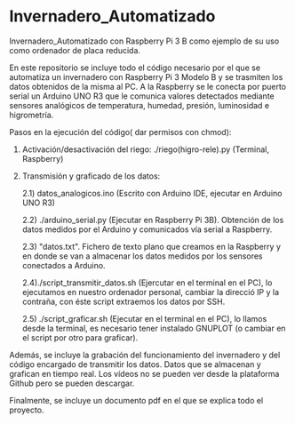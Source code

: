 # Invernadero_Automatizado
Invernadero_Automatizado con Raspberry Pi 3 B como ejemplo de su uso como ordenador de placa reducida. 

En este repositorio se incluye todo el código necesario por el que se automatiza un invernadero con Raspberry Pi 3 Modelo B y se trasmiten los datos obtenidos de la misma al PC. A la Raspberry se le conecta por puerto serial un Arduino UNO R3 que le comunica valores detectados mediante sensores analógicos de temperatura, humedad, presión, luminosidad e higrometría.

Pasos en la ejecución del código( dar permisos con chmod):
  1) Activación/desactivación del riego: ./riego(higro-rele).py (Terminal, Raspberry)
  
  2) Transmisión y graficado de los datos:
  
      2.1) datos_analogicos.ino (Escrito con Arduino IDE, ejecutar en  Arduino UNO R3)
      
      2.2) ./arduino_serial.py (Ejecutar en Raspberry Pi 3B). Obtención de los datos medidos por el Arduino y comunicados vía serial a Raspberry.
      
      2.3) "datos.txt". Fichero de texto plano que creamos en la Raspberry y en donde se van a almacenar los datos medidos por los sensores conectados a Arduino. 
      
      2.4)./script_transmitir_datos.sh (Ejercutar en el terminal en el PC), lo ejecutamos en nuestro ordenador personal, cambiar la direcció IP y la contraña, con éste script extraemos los datos por SSH. 
      
      2.5) ./script_graficar.sh (Ejecutar en el terminal en el  PC), lo llamos desde la terminal, es necesario tener instalado GNUPLOT (o cambiar en el script por otro para graficar). 

Además, se incluye la grabación del funcionamiento del invernadero y del código encargado de transmitir los datos. Datos que se almacenan y grafican en tiempo real. Los vídeos no se pueden ver desde la plataforma Github pero se pueden descargar.

Finalmente, se incluye un documento pdf en el que se explica todo el proyecto. 
